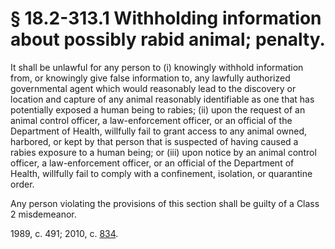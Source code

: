 # § 18.2-313.1 Withholding information about possibly rabid animal; penalty.

<p>It shall be unlawful for any person to (i) knowingly withhold information from, or knowingly give false information to, any lawfully authorized governmental agent which would reasonably lead to the discovery or location and capture of any animal reasonably identifiable as one that has potentially exposed a human being to rabies; (ii) upon the request of an animal control officer, a law-enforcement officer, or an official of the Department of Health, willfully fail to grant access to any animal owned, harbored, or kept by that person that is suspected of having caused a rabies exposure to a human being; or (iii) upon notice by an animal control officer, a law-enforcement officer, or an official of the Department of Health, willfully fail to comply with a confinement, isolation, or quarantine order.</p><p>Any person violating the provisions of this section shall be guilty of a Class 2 misdemeanor.</p><p>1989, c. 491; 2010, c. <a href='http://lis.virginia.gov/cgi-bin/legp604.exe?101+ful+CHAP0834'>834</a>.</p>